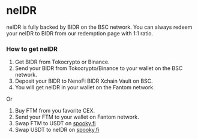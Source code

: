 # neIDR

neIDR is fully backed by BIDR on the BSC network. You can always redeem your neIDR to BIDR from our redemption page with 1:1 ratio.

### How to get neIDR

1. Get BIDR from Tokocrypto or Binance.
2. Send your BIDR from Tokocrypto/Binance to your wallet on the BSC network.&#x20;
3. Deposit your BIDR to NenoFi BIDR Xchain Vault on BSC.
4. You will get neIDR in your wallet on the Fantom network.

Or

1. Buy FTM from you favorite CEX.
2. Send your FTM to your wallet on Fantom network.
3. Swap FTM to USDT on [spooky.fi](https://www.spooky.fi/#/swap)
4. Swap USDT to neIDR on [spooky.fi](https://www.spooky.fi/#/swap)
